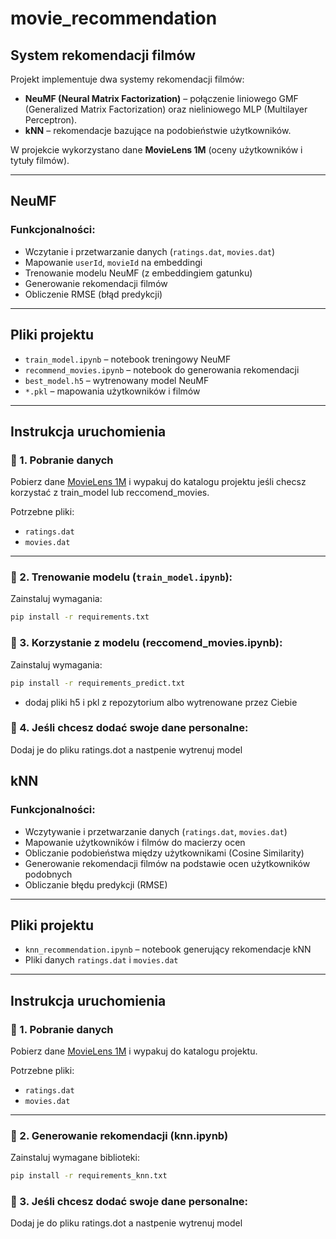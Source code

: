 # movie_recommendation 

## System rekomendacji filmów

Projekt implementuje dwa systemy rekomendacji filmów:

- **NeuMF (Neural Matrix Factorization)** – połączenie liniowego GMF (Generalized Matrix Factorization) oraz nieliniowego MLP (Multilayer Perceptron).
- **kNN** – rekomendacje bazujące na podobieństwie użytkowników.

W projekcie wykorzystano dane **MovieLens 1M** (oceny użytkowników i tytuły filmów).

---

## NeuMF 

### Funkcjonalności:

-  Wczytanie i przetwarzanie danych (`ratings.dat`, `movies.dat`)
-  Mapowanie `userId`, `movieId` na embeddingi
-  Trenowanie modelu NeuMF (z embeddingiem gatunku)
-  Generowanie rekomendacji filmów
-  Obliczenie RMSE (błąd predykcji)

---

## Pliki projektu 

- `train_model.ipynb` – notebook treningowy NeuMF
- `recommend_movies.ipynb` – notebook do generowania rekomendacji
- `best_model.h5` – wytrenowany model NeuMF
- `*.pkl` – mapowania użytkowników i filmów

---

## Instrukcja uruchomienia 

### 🔹 1. Pobranie danych

Pobierz dane [MovieLens 1M](https://grouplens.org/datasets/movielens/1m/) i wypakuj do katalogu projektu jeśli checsz korzystać z train_model lub reccomend_movies.

Potrzebne pliki:
- `ratings.dat`
- `movies.dat`

---

### 🔹 2. Trenowanie modelu (`train_model.ipynb`):

Zainstaluj wymagania:
```bash
pip install -r requirements.txt
```

### 🔹 3. Korzystanie z modelu (reccomend_movies.ipynb):
Zainstaluj wymagania:
```bash
pip install -r requirements_predict.txt
```
- dodaj pliki h5 i pkl z repozytorium albo wytrenowane przez Ciebie

### 🔹 4. Jeśli chcesz dodać swoje dane personalne:
Dodaj je do pliku ratings.dot a nastpenie wytrenuj model


## kNN 

### Funkcjonalności:

- Wczytywanie i przetwarzanie danych (`ratings.dat`, `movies.dat`)
- Mapowanie użytkowników i filmów do macierzy ocen
- Obliczanie podobieństwa między użytkownikami (Cosine Similarity)
- Generowanie rekomendacji filmów na podstawie ocen użytkowników podobnych
- Obliczanie błędu predykcji (RMSE)

---

## Pliki projektu

- `knn_recommendation.ipynb` – notebook generujący rekomendacje kNN
- Pliki danych `ratings.dat` i `movies.dat`

---

## Instrukcja uruchomienia 

### 🔹 1. Pobranie danych

Pobierz dane [MovieLens 1M](https://grouplens.org/datasets/movielens/1m/) i wypakuj do katalogu projektu.

Potrzebne pliki:
- `ratings.dat`
- `movies.dat`

---

### 🔹 2. Generowanie rekomendacji (knn.ipynb)

Zainstaluj wymagane biblioteki:
```bash
pip install -r requirements_knn.txt
```

### 🔹 3. Jeśli chcesz dodać swoje dane personalne:
Dodaj je do pliku ratings.dot a nastpenie wytrenuj model
